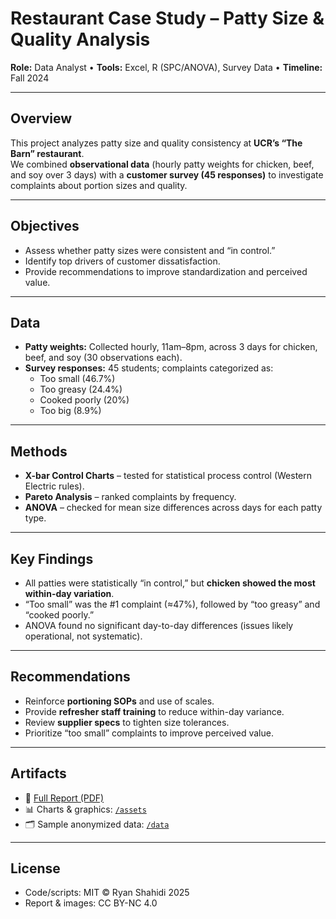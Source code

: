 # Restaurant Case Study – Patty Size & Quality Analysis

**Role:** Data Analyst • **Tools:** Excel, R (SPC/ANOVA), Survey Data • **Timeline:** Fall 2024

---

## Overview
This project analyzes patty size and quality consistency at **UCR’s “The Barn” restaurant**.  
We combined **observational data** (hourly patty weights for chicken, beef, and soy over 3 days) with a **customer survey (45 responses)** to investigate complaints about portion sizes and quality.

---

## Objectives
- Assess whether patty sizes were consistent and “in control.”
- Identify top drivers of customer dissatisfaction.
- Provide recommendations to improve standardization and perceived value.

---

## Data
- **Patty weights:** Collected hourly, 11am–8pm, across 3 days for chicken, beef, and soy (30 observations each).
- **Survey responses:** 45 students; complaints categorized as:
  - Too small (46.7%)
  - Too greasy (24.4%)
  - Cooked poorly (20%)
  - Too big (8.9%)

---

## Methods
- **X-bar Control Charts** – tested for statistical process control (Western Electric rules).
- **Pareto Analysis** – ranked complaints by frequency.
- **ANOVA** – checked for mean size differences across days for each patty type.

---

## Key Findings
- All patties were statistically “in control,” but **chicken showed the most within-day variation**.
- “Too small” was the #1 complaint (≈47%), followed by “too greasy” and “cooked poorly.”
- ANOVA found no significant day-to-day differences (issues likely operational, not systematic).

---

## Recommendations
- Reinforce **portioning SOPs** and use of scales.
- Provide **refresher staff training** to reduce within-day variance.
- Review **supplier specs** to tighten size tolerances.
- Prioritize “too small” complaints to improve perceived value.

---

## Artifacts
- 📄 [Full Report (PDF)](./docs/Restaurant_Case_Study.pdf)  
- 📊 Charts & graphics: [`/assets`](./assets)  
- 🗂️ Sample anonymized data: [`/data`](./data)

---

## License
- Code/scripts: MIT © Ryan Shahidi 2025  
- Report & images: CC BY-NC 4.0

